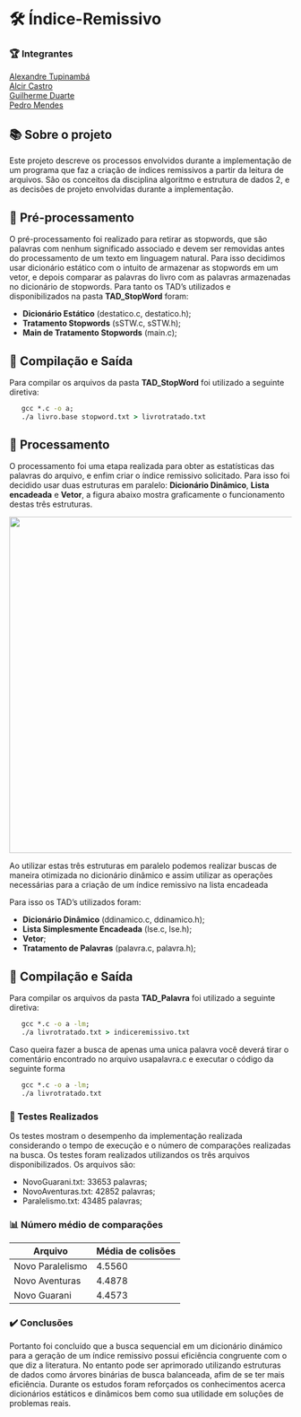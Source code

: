 # :hammer_and_wrench: Índice-Remissivo

### :trophy: Integrantes

[Alexandre Tupinambá](https://github.com/Alexandre-Tupinamba) <br/>
[Alcir Castro](https://github.com/PedroLucasMendes) <br/>
[Guilherme Duarte](https://github.com/guilhermesilveiraa) <br/>
[Pedro Mendes](https://github.com/PedroLucasMendes) <br/>

## :books: Sobre o projeto

Este projeto descreve os processos envolvidos durante a implementação de um programa que faz a criação de índices remissivos a partir da leitura
de arquivos. São os conceitos da disciplina
algoritmo e estrutura de dados 2, e as decisões de projeto envolvidas durante a
implementação.

## :book: Pré-processamento

O pré-processamento foi realizado para retirar as stopwords, que são palavras com nenhum significado associado e devem ser removidas antes do processamento de um texto
em linguagem natural. Para isso decidimos usar dicionário estático com o intuito de armazenar as stopwords em um vetor, e depois comparar as palavras do livro com as palavras
armazenadas no dicionário de stopwords. Para tanto os TAD’s utilizados e disponibilizados na pasta **TAD_StopWord** foram:

* **Dicionário Estático** (destatico.c, destatico.h);
* **Tratamento Stopwords** (sSTW.c, sSTW.h);
* **Main de Tratamento Stopwords** (main.c);

## :file_folder: Compilação e Saída

Para compilar os arquivos da pasta **TAD_StopWord** foi utilizado a seguinte diretiva:

~~~cmd
   gcc *.c -o a;
   ./a livro.base stopword.txt > livrotratado.txt
~~~

## :book: Processamento

O processamento foi uma etapa realizada para obter as estatísticas das palavras do arquivo, e enfim criar o índice remissivo solicitado. Para isso foi decidido usar duas estruturas em paralelo: **Dicionário Dinâmico**, **Lista encadeada** e **Vetor**, a figura abaixo mostra
graficamente o funcionamento destas três estruturas.

<div align="center">
   <img src="https://user-images.githubusercontent.com/104802373/228119726-dec28a50-773e-4e40-8961-2d30817427bd.png" width=600>
</div>


Ao utilizar estas três estruturas em paralelo podemos realizar buscas de maneira
otimizada no dicionário dinâmico e assim utilizar as operações necessárias para a criação
de um índice remissivo na lista encadeada

Para isso os TAD’s utilizados foram:

* **Dicionário Dinâmico** (ddinamico.c, ddinamico.h);
* **Lista Simplesmente Encadeada** (lse.c, lse.h);
* **Vetor**;
* **Tratamento de Palavras** (palavra.c, palavra.h);

## :file_folder: Compilação e Saída

Para compilar os arquivos da pasta **TAD_Palavra** foi utilizado a seguinte diretiva:


~~~cmd
   gcc *.c -o a -lm;
   ./a livrotratado.txt > indiceremissivo.txt
~~~

Caso queira fazer a busca de apenas uma unica palavra você deverá tirar o comentário
encontrado no arquivo usapalavra.c e executar o código da seguinte forma

~~~cmd
   gcc *.c -o a -lm;
   ./a livrotratado.txt
~~~

### :syringe: Testes Realizados

Os testes mostram o desempenho da implementação realizada considerando o tempo de
execução e o número de comparações realizadas na busca. Os testes foram realizados
utilizandos os três arquivos disponibilizados. Os arquivos são:

* NovoGuarani.txt: 33653 palavras;
* NovoAventuras.txt: 42852 palavras;
* Paralelismo.txt: 43485 palavras;

### :bar_chart: Número médio de comparações

 Arquivo | Média de colisões
--------- | ------
 Novo Paralelismo | 4.5560
 Novo Aventuras | 4.4878 
 Novo Guarani | 4.4573 
 
 ### :heavy_check_mark: Conclusões
 
 Portanto foi concluído que a busca sequencial em um dicionário dinámico para a geração
de um índice remissivo possui eficiência congruente com o que diz a literatura. No entanto pode ser aprimorado utilizando estruturas de dados como árvores
binárias de busca balanceada, afim de se ter mais eficiência. Durante
os estudos foram reforçados os conhecimentos acerca dicionários estáticos e dinâmicos
bem como sua utilidade em soluções de problemas reais. 
